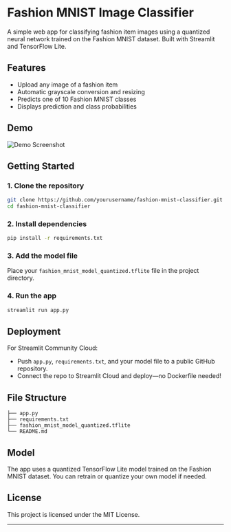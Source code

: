 # Fashion MNIST Image Classifier

A simple web app for classifying fashion item images using a quantized neural network trained on the Fashion MNIST dataset. Built with Streamlit and TensorFlow Lite.

## Features
- Upload any image of a fashion item
- Automatic grayscale conversion and resizing
- Predicts one of 10 Fashion MNIST classes
- Displays prediction and class probabilities

## Demo
![Demo Screenshot](demo_screenshot.png)

## Getting Started

### 1. Clone the repository
```bash
git clone https://github.com/yourusername/fashion-mnist-classifier.git
cd fashion-mnist-classifier
```

### 2. Install dependencies
```bash
pip install -r requirements.txt
```

### 3. Add the model file
Place your `fashion_mnist_model_quantized.tflite` file in the project directory.

### 4. Run the app
```bash
streamlit run app.py
```

## Deployment
For Streamlit Community Cloud:
- Push `app.py`, `requirements.txt`, and your model file to a public GitHub repository.
- Connect the repo to Streamlit Cloud and deploy—no Dockerfile needed!

## File Structure
```
├── app.py
├── requirements.txt
├── fashion_mnist_model_quantized.tflite
└── README.md
```

## Model
The app uses a quantized TensorFlow Lite model trained on the Fashion MNIST dataset. You can retrain or quantize your own model if needed.

## License
This project is licensed under the MIT License.

---

